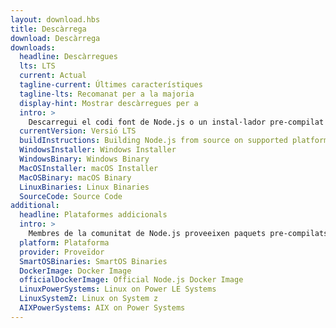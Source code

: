 ```yaml
---
layout: download.hbs
title: Descàrrega
download: Descàrrega
downloads:
  headline: Descàrregues
  lts: LTS
  current: Actual
  tagline-current: Últimes característiques
  tagline-lts: Recomanat per a la majoria
  display-hint: Mostrar descàrregues per a
  intro: >
    Descarregui el codi font de Node.js o un instal·lador pre-compilat per a la seva plataforma, i comenci a desenvolupar avui.
  currentVersion: Versió LTS
  buildInstructions: Building Node.js from source on supported platforms
  WindowsInstaller: Windows Installer
  WindowsBinary: Windows Binary
  MacOSInstaller: macOS Installer
  MacOSBinary: macOS Binary
  LinuxBinaries: Linux Binaries
  SourceCode: Source Code
additional:
  headline: Plataformes addicionals
  intro: >
    Membres de la comunitat de Node.js proveeixen paquets pre-compilats de forma no oficial per a plataformes addicionals no suportades per l'equip central de Node.js que poden no estar al mateix nivell de les versions actuals oficials de Node.js.
  platform: Plataforma
  provider: Proveïdor
  SmartOSBinaries: SmartOS Binaries
  DockerImage: Docker Image
  officialDockerImage: Official Node.js Docker Image
  LinuxPowerSystems: Linux on Power LE Systems
  LinuxSystemZ: Linux on System z
  AIXPowerSystems: AIX on Power Systems
---
```


